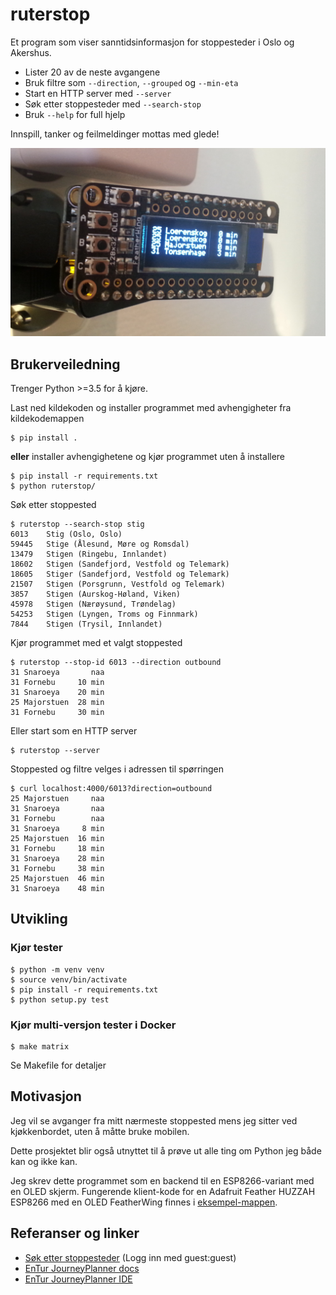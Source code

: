 # ruterstop

Et program som viser sanntidsinformasjon for stoppesteder i Oslo og Akershus.

- Lister 20 av de neste avgangene
- Bruk filtre som `--direction`, `--grouped` og `--min-eta`
- Start en HTTP server med `--server`
- Søk etter stoppesteder med `--search-stop`
- Bruk `--help` for full hjelp

Innspill, tanker og feilmeldinger mottas med glede!

![Adafruit Feather HUZZAH ESP8266 med OLED FeatherWing som kjører ruterstop.py][demopic-1]

## Brukerveiledning

Trenger Python >=3.5 for å kjøre.

Last ned kildekoden og installer programmet med avhengigheter fra kildekodemappen

```
$ pip install .
```

**eller** installer avhengighetene og kjør programmet uten å installere

```
$ pip install -r requirements.txt
$ python ruterstop/
```

Søk etter stoppested

```
$ ruterstop --search-stop stig
6013    Stig (Oslo, Oslo)
59445   Stige (Ålesund, Møre og Romsdal)
13479   Stigen (Ringebu, Innlandet)
18602   Stigen (Sandefjord, Vestfold og Telemark)
18605   Stiger (Sandefjord, Vestfold og Telemark)
21507   Stigen (Porsgrunn, Vestfold og Telemark)
3857    Stigen (Aurskog-Høland, Viken)
45978   Stigen (Nærøysund, Trøndelag)
54253   Stigen (Lyngen, Troms og Finnmark)
7844    Stigen (Trysil, Innlandet)
```

Kjør programmet med et valgt stoppested

```
$ ruterstop --stop-id 6013 --direction outbound
31 Snaroeya       naa
31 Fornebu     10 min
31 Snaroeya    20 min
25 Majorstuen  28 min
31 Fornebu     30 min
```

Eller start som en HTTP server

```
$ ruterstop --server
```

Stoppested og filtre velges i adressen til spørringen

```
$ curl localhost:4000/6013?direction=outbound
25 Majorstuen     naa
31 Snaroeya       naa
31 Fornebu        naa
31 Snaroeya     8 min
25 Majorstuen  16 min
31 Fornebu     18 min
31 Snaroeya    28 min
31 Fornebu     38 min
25 Majorstuen  46 min
31 Snaroeya    48 min
```

## Utvikling

### Kjør tester

```
$ python -m venv venv
$ source venv/bin/activate
$ pip install -r requirements.txt
$ python setup.py test
```

### Kjør multi-versjon tester i Docker

```
$ make matrix
```

Se Makefile for detaljer

## Motivasjon

Jeg vil se avganger fra mitt nærmeste stoppested mens jeg sitter ved
kjøkkenbordet, uten å måtte bruke mobilen.

Dette prosjektet blir også utnyttet til å prøve ut alle ting om Python jeg
både kan og ikke kan.

Jeg skrev dette programmet som en backend til en ESP8266-variant med en
OLED skjerm.
Fungerende klient-kode for en Adafruit Feather HUZZAH ESP8266 med en OLED
FeatherWing finnes i [eksempel-mappen](./examples/arduino-esp8266-feather-oled).

## Referanser og linker
- [Søk etter stoppesteder][stoppesteder] (Logg inn med guest:guest)
- [EnTur JourneyPlanner docs](https://developer.entur.org/pages-journeyplanner-journeyplanner)
- [EnTur JourneyPlanner IDE](https://api.entur.io/journey-planner/v2/ide/)

[demopic-1]: ./demo-1.png
[stoppesteder]: https://stoppested.entur.org/?stopPlaceId=NSR:StopPlace:6013
